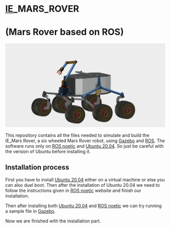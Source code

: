 # [IE](https://ie.nitk.ac.in/)_MARS_ROVER
# (Mars Rover based on ROS)

![orykrover assembly](https://github.com/govoyager/IE_MARS_ROVER/blob/main/mars%20rover%201.png)

This repository contains all the files needed to simulate and build the IE_Mars Rover, a six wheeled Mars Rover robot, using [Gazebo](http://gazebosim.org/)  and [ROS](https://www.ros.org/).
The software runs only on [ROS noetic](http://wiki.ros.org/noetic) and [Ubuntu 20.04](http://www.releases.ubuntu.com/20.04/). So just be careful with the version of Ubuntu before installing it.

## Installation process

First you have to install [Ubuntu 20.04](http://www.releases.ubuntu.com/20.04/) either on a virtual machine or else you can also duel boot. Then after the installation of Ubuntu 20.04 we need to follow the instructions given in [ROS noetic](http://wiki.ros.org/noetic) website and finish our installation.

Then after installing both [Ubuntu 20.04](http://www.releases.ubuntu.com/20.04/) and [ROS noetic](http://wiki.ros.org/noetic) we can try running a sample file in [Gazebo](http://gazebosim.org/). 

Now we are finished with the installation part.

## 
